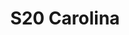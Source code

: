 ---
title: S20 Carolina
permalink: "/teams/carolina"
members:
- Barry Mauck (Captain)
- Jamil Ludd (QB)
- Tucker Biffel
- Brett Chambers
- Scott Cuviello
- Marlon Davis
- Daniel Honeycutt
- John Kwak
- Manuel Montes de Oca
- Paul Pham
- Charles Roth
- Del'vaunte Scott
- Sean Wilkerson
teamid: 7118
name: S20 Carolina
division: ''
---